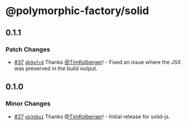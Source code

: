 # @polymorphic-factory/solid

## 0.1.1

### Patch Changes

- [#37](https://github.com/chakra-ui/polymorphic/pull/37) [`4b9afcd`](https://github.com/chakra-ui/polymorphic/commit/4b9afcd996e0c3977a2f62359c9b9ae34a1cb732) Thanks [@TimKolberger](https://github.com/TimKolberger)! - Fixed an issue where the JSX was preserved in the build output.

## 0.1.0

### Minor Changes

- [#27](https://github.com/chakra-ui/polymorphic/pull/27) [`eb3d8a1`](https://github.com/chakra-ui/polymorphic/commit/eb3d8a1412fb4eaad5829e483a602589887c5bf2) Thanks [@TimKolberger](https://github.com/TimKolberger)! - Initial release for solid-js.
